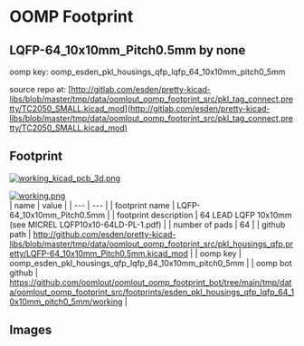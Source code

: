 # OOMP Footprint  
## LQFP-64_10x10mm_Pitch0.5mm  by none  
  
oomp key: oomp_esden_pkl_housings_qfp_lqfp_64_10x10mm_pitch0_5mm  
  
source repo at: [http://gitlab.com/esden/pretty-kicad-libs/blob/master/tmp/data/oomlout_oomp_footprint_src/pkl_tag_connect.pretty/TC2050_SMALL.kicad_mod](http://gitlab.com/esden/pretty-kicad-libs/blob/master/tmp/data/oomlout_oomp_footprint_src/pkl_tag_connect.pretty/TC2050_SMALL.kicad_mod)  
## Footprint  
  
[![working_kicad_pcb_3d.png](working_kicad_pcb_3d_600.png)](working_kicad_pcb_3d.png)  
  
[![working.png](working_600.png)](working.png)  
| name | value | 
| --- | --- | 
| footprint name | LQFP-64_10x10mm_Pitch0.5mm | 
| footprint description | 64 LEAD LQFP 10x10mm (see MICREL LQFP10x10-64LD-PL-1.pdf) | 
| number of pads | 64 | 
| github path | http://github.com/esden/pretty-kicad-libs/blob/master/tmp/data/oomlout_oomp_footprint_src/pkl_housings_qfp.pretty/LQFP-64_10x10mm_Pitch0.5mm.kicad_mod | 
| oomp key | oomp_esden_pkl_housings_qfp_lqfp_64_10x10mm_pitch0_5mm | 
| oomp bot github | https://github.com/oomlout/oomlout_oomp_footprint_bot/tree/main/tmp/data/oomlout_oomp_footprint_src/footprints/esden_pkl_housings_qfp_lqfp_64_10x10mm_pitch0_5mm/working | 
## Images  

